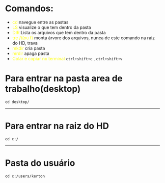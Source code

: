 # Comandos:
- <span style="color:yellow">cd </span>  navegue entre as pastas
- <span style="color:yellow">LS</span> visualize o que tem dentro da pasta
- <span style="color:yellow">DIR</span> Lista os arquivos que tem dentro da pasta
- <span style="color:yellow">tre /t(ou f)</span> monta árvore dos arquivos, nunca de este comando na raiz do HD, trava
- <span style="color:yellow">mkdir</span>  cria pasta
- <span style="color:yellow">mrdir</span> apaga pasta
- <span style="color:yellow">Colar e copiar no terminal</span> ``ctrl+shift+c`` , ``ctrl+shift+v``

# Para entrar na pasta area de trabalho(desktop)

```shell
cd desktop/
```
---
# Para entrar na raiz do HD

```shell
cd c:/
```
---
# Pasta do usuário

```shell
cd c:/users/kerton
```
